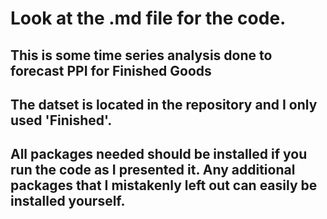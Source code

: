 # Look at the .md file for the code.

## This is some time series analysis done to forecast PPI for Finished Goods

## The datset is located in the repository and I only used 'Finished'.

## All packages needed should be installed if you run the code as I presented it. Any additional packages that I mistakenly left out can easily be installed yourself.
